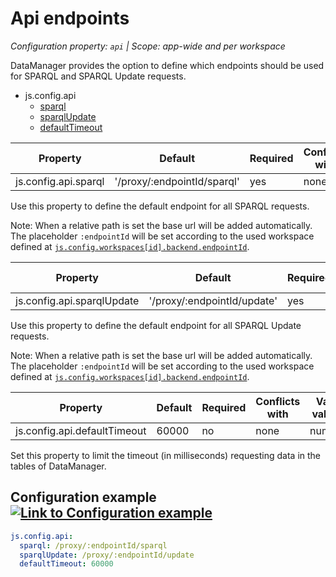 # Api endpoints

*Configuration property: `api` | Scope: app-wide and per workspace*

DataManager provides the option to define which endpoints should be used for SPARQL and SPARQL Update requests.

-   js.config.api
    -   [sparql](https://documentation.eccenca.com/latest/deploy-and-configure/configuration/datamanager/api-endpoints#id-.Apiendpointsv20.06-js.config.api.sparql)
    -   [sparqlUpdate](https://documentation.eccenca.com/latest/deploy-and-configure/configuration/datamanager/api-endpoints#id-.Apiendpointsv20.06-js.config.api.sparqlUpdate)
    -   [defaultTimeout](https://documentation.eccenca.com/latest/deploy-and-configure/configuration/datamanager/api-endpoints#id-.Apiendpointsv20.06-js.config.api.defaultTimeout)

| Property | Default | Required | Conflicts with | Valid values |
| -------- | ------- | -------- | -------------- | ------------ |
| js.config.api.sparql | '/proxy/:endpointId/sparql' | yes | none | string |

Use this property to define the default endpoint for all SPARQL requests.

Note: When a relative path is set the base url will be added automatically. The placeholder `:endpointId` will be set according to the used workspace defined at [`js.config.workspaces[id].backend.endpointId`](https://documentation.eccenca.com/latest/deploy-and-configure/configuration/datamanager/workspaces#id-.Workspacesv20.10-js.config.workspaces[id].backend.endpointId).

| Property | Default | Required | Conflicts with | Valid values |
| -------- | ------- | -------- | -------------- | ------------ |
| js.config.api.sparqlUpdate | '/proxy/:endpointId/update' | yes | none | string |

Use this property to define the default endpoint for all SPARQL Update requests.

Note: When a relative path is set the base url will be added automatically. The placeholder `:endpointId` will be set according to the used workspace defined at [`js.config.workspaces[id].backend.endpointId`](https://documentation.eccenca.com/latest/deploy-and-configure/configuration/datamanager/workspaces#id-.Workspacesv20.10-js.config.workspaces[id].backend.endpointId).

| Property | Default | Required | Conflicts with | Valid values |
| -------- | ------- | -------- | -------------- | ------------ |
| js.config.api.defaultTimeout | 60000 | no | none | number |

Set this property to limit the timeout (in milliseconds) requesting data in the tables of DataManager.

Configuration example[![Link to Configuration example](https://documentation.eccenca.com/_/0A0A79030170B1271BEB591423192709/1599644127360/images/common/link-solid.svg)](https://documentation.eccenca.com/latest/deploy-and-configure/configuration/datamanager/api-endpoints#id-.Apiendpointsv20.06-Configurationexample)
---------------------------------------------------------------------------------------------------------------------------------------------------------------------------------------------------------------------------------------------------------------------------------------------------------------------------

``` yaml
js.config.api:
  sparql: /proxy/:endpointId/sparql
  sparqlUpdate: /proxy/:endpointId/update
  defaultTimeout: 60000
```